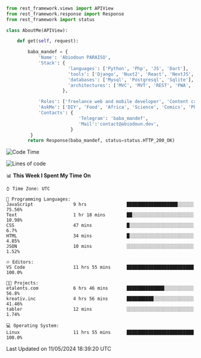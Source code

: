###
```python
from rest_framework.views import APIView
from rest_framework.response import Response
from rest_framework import status

class AboutMe(APIView):

    def get(self, request):

        baba_mandef = {
            'Name': 'Abiodoun PARAISO',
            'Stack': {
                       'languages': ['Python', 'Php', 'JS', 'Dart'],
                       'tools': ['Django', 'Nuxt2', 'React', 'NextJS', 'Flutter'],
                       'databases': ['Mysql', 'Postgresql', 'Sqlite'],
                       'architectures': ['MVC', 'MVT', 'REST', 'PWA', 'SPA', 'MicroServices']
                     },

            'Roles': ['freelance web and mobile developer', 'Content creator', 'Teacher', 'Mentor'],
            'AskMe': ['DIY', 'Food', 'Africa', 'Science', 'Comics', 'Photography', 'Tech', 'Programming', 'Mechatronics'],
            'Contacts': {
                           'Telegram': 'baba_mandef',
                           'Mail':'contact@abiodoun.dev',
                        }
         }
        return Response(baba_mandef, status=status.HTTP_200_OK)

```                    

<!--START_SECTION:waka-->
![Code Time](http://img.shields.io/badge/Code%20Time-1%2C049%20hrs%2038%20mins-blue)

![Lines of code](https://img.shields.io/badge/From%20Hello%20World%20I%27ve%20Written-273%20Thousand%20lines%20of%20code-blue)

📊 **This Week I Spent My Time On** 

```text
⌚︎ Time Zone: UTC

💬 Programming Languages: 
JavaScript               9 hrs               ███████████████████░░░░░░   75.56% 
Text                     1 hr 18 mins        ██░░░░░░░░░░░░░░░░░░░░░░░   10.98% 
CSS                      47 mins             █░░░░░░░░░░░░░░░░░░░░░░░░   6.7% 
HTML                     34 mins             █░░░░░░░░░░░░░░░░░░░░░░░░   4.85% 
JSON                     10 mins             ░░░░░░░░░░░░░░░░░░░░░░░░░   1.52%

🔥 Editors: 
VS Code                  11 hrs 55 mins      █████████████████████████   100.0%

🐱‍💻 Projects: 
etalents.com             6 hrs 46 mins       ██████████████░░░░░░░░░░░   56.8% 
kreativ.inc              4 hrs 56 mins       ██████████░░░░░░░░░░░░░░░   41.46% 
tabler                   12 mins             ░░░░░░░░░░░░░░░░░░░░░░░░░   1.74%

💻 Operating System: 
Linux                    11 hrs 55 mins      █████████████████████████   100.0%

```


 Last Updated on 11/05/2024 18:39:20 UTC
<!--END_SECTION:waka-->
